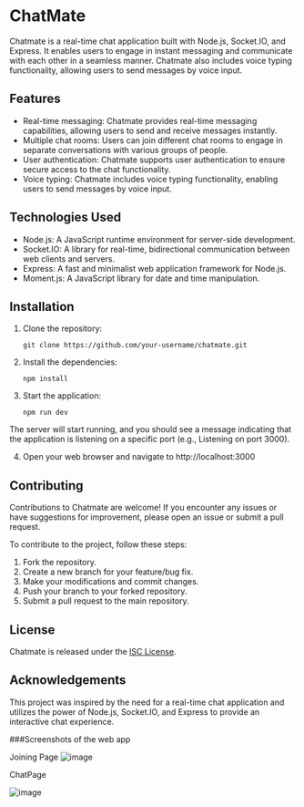 # ChatMate

Chatmate is a real-time chat application built with Node.js, Socket.IO, and Express. It enables users to engage in instant messaging and communicate with each other in a seamless manner. Chatmate also includes voice typing functionality, allowing users to send messages by voice input.

## Features

- Real-time messaging: Chatmate provides real-time messaging capabilities, allowing users to send and receive messages instantly.
- Multiple chat rooms: Users can join different chat rooms to engage in separate conversations with various groups of people.
- User authentication: Chatmate supports user authentication to ensure secure access to the chat functionality.
- Voice typing: Chatmate includes voice typing functionality, enabling users to send messages by voice input.

## Technologies Used

- Node.js: A JavaScript runtime environment for server-side development.
- Socket.IO: A library for real-time, bidirectional communication between web clients and servers.
- Express: A fast and minimalist web application framework for Node.js.
- Moment.js: A JavaScript library for date and time manipulation.

## Installation

1. Clone the repository:

   ```shell
   git clone https://github.com/your-username/chatmate.git
   
2. Install the dependencies:
    ```shell
    npm install

3. Start the application:
    ```shell
    npm run dev
 The server will start running, and you should see a message indicating that the application is listening on a specific port (e.g., Listening on port 3000).

4. Open your web browser and navigate to http://localhost:3000
    


## Contributing

Contributions to Chatmate are welcome! If you encounter any issues or have suggestions for improvement, please open an issue or submit a pull request.

To contribute to the project, follow these steps:

1. Fork the repository.
2. Create a new branch for your feature/bug fix.
3. Make your modifications and commit changes.
4. Push your branch to your forked repository.
5. Submit a pull request to the main repository.

## License

Chatmate is released under the [ISC License](LICENSE).

## Acknowledgements

This project was inspired by the need for a real-time chat application and utilizes the power of Node.js, Socket.IO, and Express to provide an interactive chat experience.


###Screenshots of the web app


Joining Page
![image](https://github.com/reek004/ChatAPP/assets/114249423/3dbed6ac-d9da-48cd-8ffa-7cc170b743bc)


ChatPage

![image](https://github.com/reek004/ChatAPP/assets/114249423/d1b74436-8b6e-4c4e-bc1e-6f5350c940ec)

